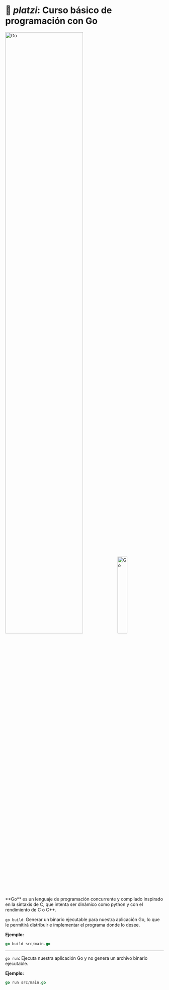 # :green_heart: _platzi_: Curso básico de programación con Go
<div>
    <img src="https://golang.org/lib/godoc/images/go-logo-blue.svg" alt="Go" width="70%" />
	<img src="https://go.dev/images/gophers/blue.svg" alt="Go" width="25%" />
</div>
<br />
**Go** es un lenguaje de programación concurrente y compilado inspirado en la sintaxis de C, que intenta ser dinámico como python y con el rendimiento de C o C++.

`go build`: Generar un binario ejecutable para nuestra aplicación Go, lo que le permitirá distribuir e implementar el programa donde lo desee.

**Ejemplo:**
```go
go build src/main.go
```
------
`go run`: Ejecuta nuestra aplicación Go y no genera un archivo binario ejecutable.

**Ejemplo:**
```go
go run src/main.go
```